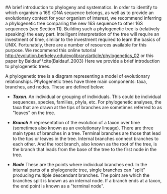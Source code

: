 #A brief introduction to phylogeny and systematics.
In order to identify to which organism a 16S rDNA sequence belongs, as well as to provide an evolutionary context for your organism of interest, we recommend inferring a phylogenetic tree comparing the new 16S sequence to other 16S sequences (see Section 11). Building such a phylogenetic tree is (relatively speaking) the easy part. Intelligent interpretation of the tree will require an investment of time, similar to the investment required to learn the basics of UNIX. Fortunately, there are a number of resources available for this purpose. We recommend this online tutorial http://evolution.berkeley.edu/evolibrary/article/phylogenetics_02 or this paper by Baldauf \cite{Baldauf_2003} Here we provide a brief introduction to phylogenetic trees.

A phylogenetic tree is a diagram representing a model of evolutionary relationships.  Phylogenetic trees have three main components: taxa, branches, and nodes. These are defined below:

* ***Taxon***. An individual or grouping of individuals.  This could be individual sequences, species, families, phyla, etc.  For phylogenetic analyses, the taxa that are drawn at the tips of branches are sometimes referred to as "leaves" on the tree. 

* ***Branch***  A representation of the evolution of a taxon over time (sometimes also known as an evolutionary lineage). There are three main types of branches in a tree.  Terminal branches are those that lead to the tips or leaves in the tree.  Internal branches connect branches to each other.  And the root branch, also known as the root of the tree, is the branch that leads from the base of the tree to the first node in the tree. 

* ***Node*** These are the points where individual branches end.  In the internal parts of a phylogenetic tree, single branches can "split" producing multiple descendant branches.  The point are which the branches split is known as an internal node.  If a branch ends at a taxon, the end point is known as a "terminal node". 



